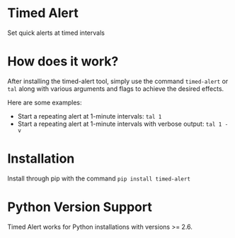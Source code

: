 # Timed Alert
Set quick alerts at timed intervals

# How does it work?
After installing the timed-alert tool, simply use the command `timed-alert` or `tal` along with various arguments and flags to achieve the desired effects.

Here are some examples:

- Start a repeating alert at 1-minute intervals: `tal 1`
- Start a repeating alert at 1-minute intervals with verbose output: `tal 1 -v`

# Installation
Install through pip with the command `pip install timed-alert`

# Python Version Support
Timed Alert works for Python installations with versions >= 2.6.
